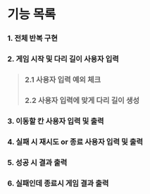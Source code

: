 # 기능 목록

### 1. 전체 반복 구현

### 2. 게임 시작 및 다리 길이 사용자 입력
>### 2.1 사용자 입력 예외 체크
>### 2.2 사용자 입력에 맞게 다리 길이 생성
### 3. 이동할 칸 사용자 입력 및 출력
### 4. 실패 시 재시도 or 종료 사용자 입력 및 출력
### 5. 성공 시 결과 출력
### 6. 실패인데 종료시 게임 결과 출력